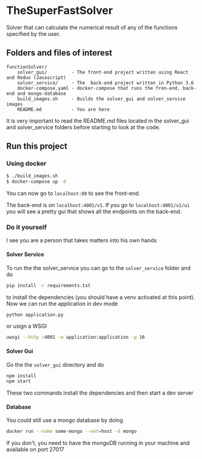 # TheSuperFastSolver
Solver that can calculate the numerical result of any of the functions specified by the user.
## Folders and files of interest
```
functionSolver/
    solver_gui/         - The front-end project written using React and Redux (Javascript)
    solver_service/     - The  back-end project written in Python 3.6
    docker-compose.yaml - docker-compose that runs the fron-end, back-end and mongo-database
    build_images.sh     - Builds the solver_gui and solver_service images
    README.md           - You are here
```
It is very important to read the README.md files located in the solver_gui and solver_service
folders before starting to look at the code.

## Run this project

### Using docker
```bash
$ ./build_images.sh
$ docker-compose up -d
```
You can now go to `localhost:80` to see the front-end.

The back-end is on `localhost:4001/v1`.
If you go to `localhost:4001/v1/ui` you will see a pretty gui that shows all the endpoints on the back-end.

### Do it yourself
I see you are a person that takes matters into his own hands
#### Solver Service
To run the the solver_service you can go to the `solver_service` folder and do
```bash
pip install -r requirements.txt
```
to install the dependencies (you should have a venv activated at this point).
Now  we can run the application in dev mode
```bash
python application.py
```
or usign a WSGI
```bash
uwsgi --http :4001 -w application:application -p 16
```
#### Solver Gui
Go the the `solver_gui` directory and do
```bash
npm install
npm start
```
These two commands install the dependencies and then start a dev server
#### Database
You could still use a mongo database by doing
```bash
docker run --name some-mongo --net=host -d mongo
```
If you don't, you need to have the mongoDB running in your machine and available on port 27017
